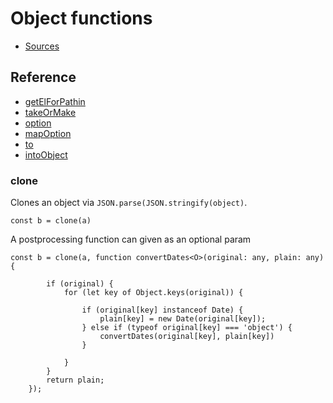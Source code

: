 # Object functions

* [Sources](../src/objects.ts)

## Reference

* [getElForPathin](../test/objects/get_el_for_path_in.spec.ts)
* [takeOrMake](../test/objects/take_or_make.spec.ts)
* [option](../test/objects/option.spec.ts)
* [mapOption](../test/objects/map_option.spec.ts)
* [to](../test/objects/to.spec.ts)
* [intoObject](../test/objects/into_object.spec.ts)

### clone

Clones an object via `JSON.parse(JSON.stringify(object)`.

```
const b = clone(a)
```

A postprocessing function can given as an optional param

```
const b = clone(a, function convertDates<O>(original: any, plain: any) {

        if (original) {
            for (let key of Object.keys(original)) {

                if (original[key] instanceof Date) {
                    plain[key] = new Date(original[key]);
                } else if (typeof original[key] === 'object') {
                    convertDates(original[key], plain[key])
                }

            }
        }
        return plain;
    });
```
